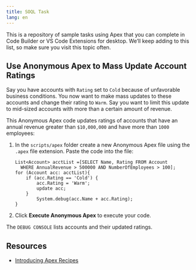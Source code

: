```yaml
---
title: SOQL Task
lang: en
---
```


This is a repository of sample tasks using Apex that you can complete in Code Builder or VS Code Extensions for desktop. We’ll keep adding to this list, so make sure you visit this topic often. 


## Use Anonymous Apex to Mass Update Account Ratings

Say you have accounts with `Rating` set to `Cold` because of unfavorable business conditions. You now want to make mass updates to these accounts and change their rating to `Warm`.  Say you want to limit this update to mid-sized accounts with more than a certain amount of revenue. 

This Anonymous Apex code updates ratings of accounts that have an annual revenue greater than `$10,000,000` and have more than `1000` employees:


1. In the `scripts/apex` folder create a new Anonymous Apex file using the `.apex` file extension.
Paste the code into the file:

      ```
      List<Account> acctList =[SELECT Name, Rating FROM Account
        WHERE AnnualRevenue > 500000 AND NumberOfEmployees > 100];
      for (Account acc: acctList){
          if (acc.Rating == 'Cold') {
              acc.Rating = 'Warm'; 
              update acc;
          }
              System.debug(acc.Name + acc.Rating);
      }
      ```

2. Click **Execute Anonymous Apex** to execute your code.

The `DEBUG CONSOLE` lists accounts and their updated ratings. 

## Resources

- [Introducing Apex Recipes](https://developer.salesforce.com/blogs/2020/10/introducing-apex-recipes)
